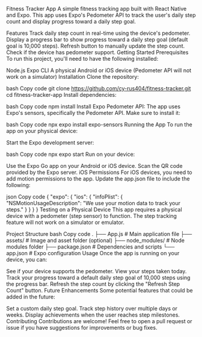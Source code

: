Fitness Tracker App
A simple fitness tracking app built with React Native and Expo. This app uses Expo's Pedometer API to track the user's daily step count and display progress toward a daily step goal.

Features
Track daily step count in real-time using the device's pedometer.
Display a progress bar to show progress toward a daily step goal (default goal is 10,000 steps).
Refresh button to manually update the step count.
Check if the device has pedometer support.
Getting Started
Prerequisites
To run this project, you'll need to have the following installed:

Node.js
Expo CLI
A physical Android or iOS device (Pedometer API will not work on a simulator)
Installation
Clone the repository:

bash
Copy code
git clone https://github.com/cy-rus404/fitness-tracker.git
cd fitness-tracker-app
Install dependencies:

bash
Copy code
npm install
Install Expo Pedometer API: The app uses Expo's sensors, specifically the Pedometer API. Make sure to install it:

bash
Copy code
npx expo install expo-sensors
Running the App
To run the app on your physical device:

Start the Expo development server:

bash
Copy code
npx expo start
Run on your device:

Use the Expo Go app on your Android or iOS device.
Scan the QR code provided by the Expo server.
iOS Permissions
For iOS devices, you need to add motion permissions to the app. Update the app.json file to include the following:

json
Copy code
{
  "expo": {
    "ios": {
      "infoPlist": {
        "NSMotionUsageDescription": "We use your motion data to track your steps."
      }
    }
  }
}
Testing on a Physical Device
This app requires a physical device with a pedometer (step sensor) to function. The step tracking feature will not work on a simulator or emulator.

Project Structure
bash
Copy code
.
├── App.js               # Main application file
├── assets/              # Image and asset folder (optional)
├── node_modules/        # Node modules folder
├── package.json         # Dependencies and scripts
└── app.json             # Expo configuration
Usage
Once the app is running on your device, you can:

See if your device supports the pedometer.
View your steps taken today.
Track your progress toward a default daily step goal of 10,000 steps using the progress bar.
Refresh the step count by clicking the "Refresh Step Count" button.
Future Enhancements
Some potential features that could be added in the future:

Set a custom daily step goal.
Track step history over multiple days or weeks.
Display achievements when the user reaches step milestones.
Contributing
Contributions are welcome! Feel free to open a pull request or issue if you have suggestions for improvements or bug fixes.


